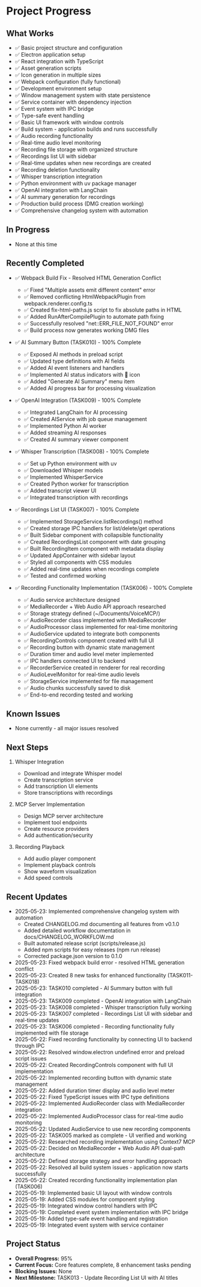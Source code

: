 # Project Progress

## What Works
- ✅ Basic project structure and configuration
- ✅ Electron application setup
- ✅ React integration with TypeScript
- ✅ Asset generation scripts
- ✅ Icon generation in multiple sizes
- ✅ Webpack configuration (fully functional)
- ✅ Development environment setup
- ✅ Window management system with state persistence
- ✅ Service container with dependency injection
- ✅ Event system with IPC bridge
- ✅ Type-safe event handling
- ✅ Basic UI framework with window controls
- ✅ Build system - application builds and runs successfully
- ✅ Audio recording functionality
- ✅ Real-time audio level monitoring
- ✅ Recording file storage with organized structure
- ✅ Recordings list UI with sidebar
- ✅ Real-time updates when new recordings are created
- ✅ Recording deletion functionality
- ✅ Whisper transcription integration
- ✅ Python environment with uv package manager
- ✅ OpenAI integration with LangChain
- ✅ AI summary generation for recordings
- ✅ Production build process (DMG creation working)
- ✅ Comprehensive changelog system with automation

## In Progress
- None at this time

## Recently Completed
- ✅ Webpack Build Fix - Resolved HTML Generation Conflict
  - ✅ Fixed "Multiple assets emit different content" error
  - ✅ Removed conflicting HtmlWebpackPlugin from webpack.renderer.config.ts
  - ✅ Created fix-html-paths.js script to fix absolute paths in HTML
  - ✅ Added RunAfterCompilePlugin to automate path fixing
  - ✅ Successfully resolved "net::ERR_FILE_NOT_FOUND" error
  - ✅ Build process now generates working DMG files

- ✅ AI Summary Button (TASK010) - 100% Complete
  - ✅ Exposed AI methods in preload script
  - ✅ Updated type definitions with AI fields
  - ✅ Added AI event listeners and handlers
  - ✅ Implemented AI status indicators with 🤖 icon
  - ✅ Added "Generate AI Summary" menu item
  - ✅ Added AI progress bar for processing visualization

- ✅ OpenAI Integration (TASK009) - 100% Complete
  - ✅ Integrated LangChain for AI processing
  - ✅ Created AIService with job queue management
  - ✅ Implemented Python AI worker
  - ✅ Added streaming AI responses
  - ✅ Created AI summary viewer component

- ✅ Whisper Transcription (TASK008) - 100% Complete
  - ✅ Set up Python environment with uv
  - ✅ Downloaded Whisper models
  - ✅ Implemented WhisperService
  - ✅ Created Python worker for transcription
  - ✅ Added transcript viewer UI
  - ✅ Integrated transcription with recordings

- ✅ Recordings List UI (TASK007) - 100% Complete
  - ✅ Implemented StorageService.listRecordings() method
  - ✅ Created storage IPC handlers for list/delete/get operations
  - ✅ Built Sidebar component with collapsible functionality
  - ✅ Created RecordingsList component with date grouping
  - ✅ Built RecordingItem component with metadata display
  - ✅ Updated AppContainer with sidebar layout
  - ✅ Styled all components with CSS modules
  - ✅ Added real-time updates when recordings complete
  - ✅ Tested and confirmed working

- ✅ Recording Functionality Implementation (TASK006) - 100% Complete
  - ✅ Audio service architecture designed
  - ✅ MediaRecorder + Web Audio API approach researched
  - ✅ Storage strategy defined (~/Documents/VoiceMCP/)
  - ✅ AudioRecorder class implemented with MediaRecorder
  - ✅ AudioProcessor class implemented for real-time monitoring
  - ✅ AudioService updated to integrate both components
  - ✅ RecordingControls component created with full UI
  - ✅ Recording button with dynamic state management
  - ✅ Duration timer and audio level meter implemented
  - ✅ IPC handlers connected UI to backend
  - ✅ RecorderService created in renderer for real recording
  - ✅ AudioLevelMonitor for real-time audio levels
  - ✅ StorageService implemented for file management
  - ✅ Audio chunks successfully saved to disk
  - ✅ End-to-end recording tested and working

## Known Issues
- None currently - all major issues resolved

## Next Steps
1. Whisper Integration
   - Download and integrate Whisper model
   - Create transcription service
   - Add transcription UI elements
   - Store transcriptions with recordings

2. MCP Server Implementation
   - Design MCP server architecture
   - Implement tool endpoints
   - Create resource providers
   - Add authentication/security

3. Recording Playback
   - Add audio player component
   - Implement playback controls
   - Show waveform visualization
   - Add speed controls

## Recent Updates
- 2025-05-23: Implemented comprehensive changelog system with automation
  - Created CHANGELOG.md documenting all features from v0.1.0
  - Added detailed workflow documentation in docs/CHANGELOG_WORKFLOW.md
  - Built automated release script (scripts/release.js)
  - Added npm scripts for easy releases (npm run release)
  - Corrected package.json version to 0.1.0
- 2025-05-23: Fixed webpack build error - resolved HTML generation conflict
- 2025-05-23: Created 8 new tasks for enhanced functionality (TASK011-TASK018)
- 2025-05-23: TASK010 completed - AI Summary button with full integration
- 2025-05-23: TASK009 completed - OpenAI integration with LangChain
- 2025-05-23: TASK008 completed - Whisper transcription fully working
- 2025-05-23: TASK007 completed - Recordings List UI with sidebar and real-time updates
- 2025-05-23: TASK006 completed - Recording functionality fully implemented with file storage
- 2025-05-22: Fixed recording functionality by connecting UI to backend through IPC
- 2025-05-22: Resolved window.electron undefined error and preload script issues
- 2025-05-22: Created RecordingControls component with full UI implementation
- 2025-05-22: Implemented recording button with dynamic state management
- 2025-05-22: Added duration timer display and audio level meter
- 2025-05-22: Fixed TypeScript issues with IPC type definitions
- 2025-05-22: Implemented AudioRecorder class with MediaRecorder integration
- 2025-05-22: Implemented AudioProcessor class for real-time audio monitoring
- 2025-05-22: Updated AudioService to use new recording components
- 2025-05-22: TASK005 marked as complete - UI verified and working
- 2025-05-22: Researched recording implementation using Context7 MCP
- 2025-05-22: Decided on MediaRecorder + Web Audio API dual-path architecture
- 2025-05-22: Defined storage strategy and error handling approach
- 2025-05-22: Resolved all build system issues - application now starts successfully
- 2025-05-22: Created recording functionality implementation plan (TASK006)
- 2025-05-19: Implemented basic UI layout with window controls
- 2025-05-19: Added CSS modules for component styling
- 2025-05-19: Integrated window control handlers with IPC
- 2025-05-19: Completed event system implementation with IPC bridge
- 2025-05-19: Added type-safe event handling and registration
- 2025-05-19: Integrated event system with service container

## Project Status
- **Overall Progress:** 95%
- **Current Focus:** Core features complete, 8 enhancement tasks pending
- **Blocking Issues:** None
- **Next Milestone:** TASK013 - Update Recording List UI with AI titles
